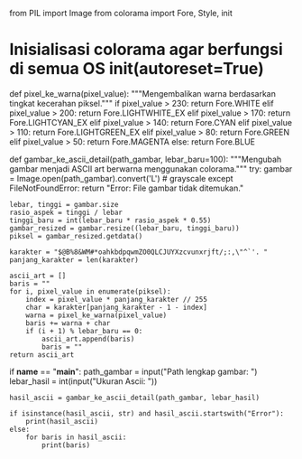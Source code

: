 from PIL import Image
from colorama import Fore, Style, init

# Inisialisasi colorama agar berfungsi di semua OS                                                                    init(autoreset=True)

def pixel_ke_warna(pixel_value):
    """Mengembalikan warna berdasarkan tingkat kecerahan piksel."""
    if pixel_value > 230:
        return Fore.WHITE                                                                                                 elif pixel_value > 200:
        return Fore.LIGHTWHITE_EX
    elif pixel_value > 170:
        return Fore.LIGHTCYAN_EX
    elif pixel_value > 140:
        return Fore.CYAN                                                                                                  elif pixel_value > 110:
        return Fore.LIGHTGREEN_EX                                                                                         elif pixel_value > 80:
        return Fore.GREEN
    elif pixel_value > 50:
        return Fore.MAGENTA
    else:
        return Fore.BLUE

def gambar_ke_ascii_detail(path_gambar, lebar_baru=100):
    """Mengubah gambar menjadi ASCII art berwarna menggunakan colorama."""
    try:                                                                                                                      gambar = Image.open(path_gambar).convert('L')  # grayscale
    except FileNotFoundError:
        return "Error: File gambar tidak ditemukan."

    lebar, tinggi = gambar.size
    rasio_aspek = tinggi / lebar
    tinggi_baru = int(lebar_baru * rasio_aspek * 0.55)
    gambar_resized = gambar.resize((lebar_baru, tinggi_baru))
    piksel = gambar_resized.getdata()

    karakter = "$@B%8&WM#*oahkbdpqwmZO0QLCJUYXzcvunxrjft/;:,\"^`'. "
    panjang_karakter = len(karakter)

    ascii_art = []
    baris = ""
    for i, pixel_value in enumerate(piksel):
        index = pixel_value * panjang_karakter // 255
        char = karakter[panjang_karakter - 1 - index]
        warna = pixel_ke_warna(pixel_value)
        baris += warna + char
        if (i + 1) % lebar_baru == 0:
            ascii_art.append(baris)
            baris = ""
    return ascii_art

if __name__ == "__main__":
    path_gambar = input("Path lengkap gambar: ")
    lebar_hasil = int(input("Ukuran Ascii: "))

    hasil_ascii = gambar_ke_ascii_detail(path_gambar, lebar_hasil)

    if isinstance(hasil_ascii, str) and hasil_ascii.startswith("Error"):
        print(hasil_ascii)
    else:
        for baris in hasil_ascii:
            print(baris)
